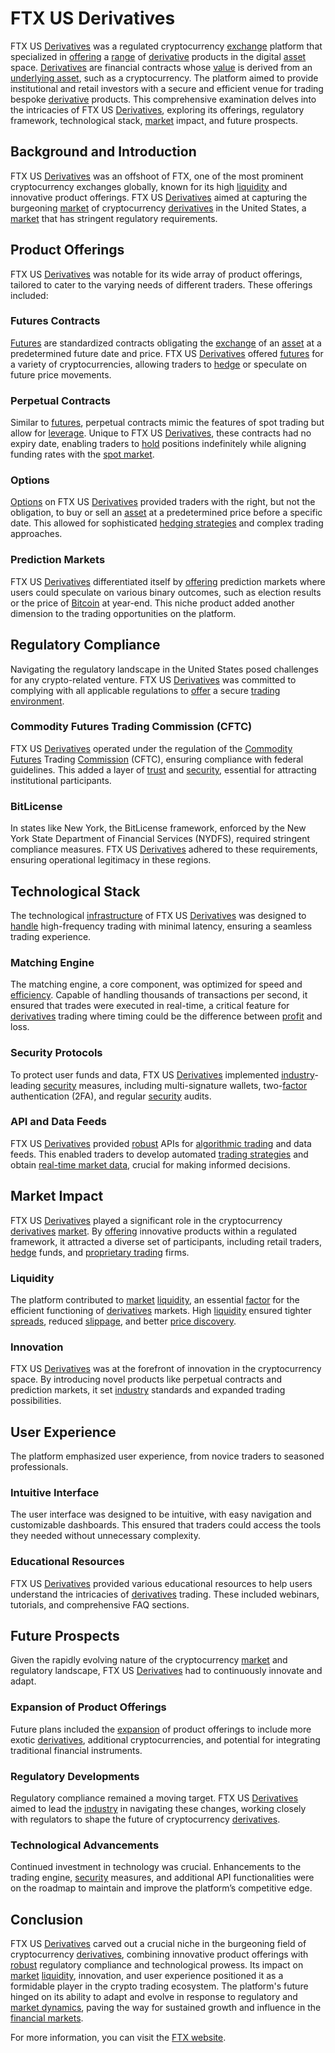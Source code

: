 # FTX US Derivatives

FTX US [Derivatives](../d/derivatives.md) was a regulated cryptocurrency [exchange](../e/exchange.md) platform that specialized in [offering](../o/offering.md) a [range](../r/range.md) of [derivative](../d/derivative.md) products in the digital [asset](../a/asset.md) space. [Derivatives](../d/derivatives.md) are financial contracts whose [value](../v/value.md) is derived from an [underlying asset](../u/underlying_asset.md), such as a cryptocurrency. The platform aimed to provide institutional and retail investors with a secure and efficient venue for trading bespoke [derivative](../d/derivative.md) products. This comprehensive examination delves into the intricacies of FTX US [Derivatives](../d/derivatives.md), exploring its offerings, regulatory framework, technological stack, [market](../m/market.md) impact, and future prospects.

## Background and Introduction

FTX US [Derivatives](../d/derivatives.md) was an offshoot of FTX, one of the most prominent cryptocurrency exchanges globally, known for its high [liquidity](../l/liquidity.md) and innovative product offerings. FTX US [Derivatives](../d/derivatives.md) aimed at capturing the burgeoning [market](../m/market.md) of cryptocurrency [derivatives](../d/derivatives.md) in the United States, a [market](../m/market.md) that has stringent regulatory requirements.

## Product Offerings

FTX US [Derivatives](../d/derivatives.md) was notable for its wide array of product offerings, tailored to cater to the varying needs of different traders. These offerings included:

### Futures Contracts

[Futures](../f/futures.md) are standardized contracts obligating the [exchange](../e/exchange.md) of an [asset](../a/asset.md) at a predetermined future date and price. FTX US [Derivatives](../d/derivatives.md) offered [futures](../f/futures.md) for a variety of cryptocurrencies, allowing traders to [hedge](../h/hedge.md) or speculate on future price movements.

### Perpetual Contracts

Similar to [futures](../f/futures.md), perpetual contracts mimic the features of spot trading but allow for [leverage](../l/leverage.md). Unique to FTX US [Derivatives](../d/derivatives.md), these contracts had no expiry date, enabling traders to [hold](../h/hold.md) positions indefinitely while aligning funding rates with the [spot market](../s/spot_market.md).

### Options

[Options](../o/options.md) on FTX US [Derivatives](../d/derivatives.md) provided traders with the right, but not the obligation, to buy or sell an [asset](../a/asset.md) at a predetermined price before a specific date. This allowed for sophisticated [hedging strategies](../h/hedging_strategies.md) and complex trading approaches.

### Prediction Markets

FTX US [Derivatives](../d/derivatives.md) differentiated itself by [offering](../o/offering.md) prediction markets where users could speculate on various binary outcomes, such as election results or the price of [Bitcoin](../b/bitcoin.md) at year-end. This niche product added another dimension to the trading opportunities on the platform.

## Regulatory Compliance

Navigating the regulatory landscape in the United States posed challenges for any crypto-related venture. FTX US [Derivatives](../d/derivatives.md) was committed to complying with all applicable regulations to [offer](../o/offer.md) a secure [trading environment](../t/trading_environment.md). 

### Commodity Futures Trading Commission (CFTC)

FTX US [Derivatives](../d/derivatives.md) operated under the regulation of the [Commodity Futures](../c/commodity_futures.md) Trading [Commission](../c/commission.md) (CFTC), ensuring compliance with federal guidelines. This added a layer of [trust](../t/trust.md) and [security](../s/security.md), essential for attracting institutional participants.

### BitLicense

In states like New York, the BitLicense framework, enforced by the New York State Department of Financial Services (NYDFS), required stringent compliance measures. FTX US [Derivatives](../d/derivatives.md) adhered to these requirements, ensuring operational legitimacy in these regions.

## Technological Stack

The technological [infrastructure](../i/infrastructure.md) of FTX US [Derivatives](../d/derivatives.md) was designed to [handle](../h/handle.md) high-frequency trading with minimal latency, ensuring a seamless trading experience. 

### Matching Engine

The matching engine, a core component, was optimized for speed and [efficiency](../e/efficiency.md). Capable of handling thousands of transactions per second, it ensured that trades were executed in real-time, a critical feature for [derivatives](../d/derivatives.md) trading where timing could be the difference between [profit](../p/profit.md) and loss.

### Security Protocols

To protect user funds and data, FTX US [Derivatives](../d/derivatives.md) implemented [industry](../i/industry.md)-leading [security](../s/security.md) measures, including multi-signature wallets, two-[factor](../f/factor.md) authentication (2FA), and regular [security](../s/security.md) audits.

### API and Data Feeds

FTX US [Derivatives](../d/derivatives.md) provided [robust](../r/robust.md) APIs for [algorithmic trading](../a/accountability.md) and data feeds. This enabled traders to develop automated [trading strategies](../t/trading_strategies.md) and obtain [real-time market data](../r/real-time_market_data.md), crucial for making informed decisions.

## Market Impact

FTX US [Derivatives](../d/derivatives.md) played a significant role in the cryptocurrency [derivatives](../d/derivatives.md) [market](../m/market.md). By [offering](../o/offering.md) innovative products within a regulated framework, it attracted a diverse set of participants, including retail traders, [hedge](../h/hedge.md) funds, and [proprietary trading](../p/proprietary_trading.md) firms.

### Liquidity

The platform contributed to [market](../m/market.md) [liquidity](../l/liquidity.md), an essential [factor](../f/factor.md) for the efficient functioning of [derivatives](../d/derivatives.md) markets. High [liquidity](../l/liquidity.md) ensured tighter [spreads](../s/spreads.md), reduced [slippage](../s/slippage.md), and better [price discovery](../p/price_discovery.md).

### Innovation

FTX US [Derivatives](../d/derivatives.md) was at the forefront of innovation in the cryptocurrency space. By introducing novel products like perpetual contracts and prediction markets, it set [industry](../i/industry.md) standards and expanded trading possibilities.

## User Experience

The platform emphasized user experience, from novice traders to seasoned professionals.

### Intuitive Interface

The user interface was designed to be intuitive, with easy navigation and customizable dashboards. This ensured that traders could access the tools they needed without unnecessary complexity.

### Educational Resources

FTX US [Derivatives](../d/derivatives.md) provided various educational resources to help users understand the intricacies of [derivatives](../d/derivatives.md) trading. These included webinars, tutorials, and comprehensive FAQ sections.

## Future Prospects

Given the rapidly evolving nature of the cryptocurrency [market](../m/market.md) and regulatory landscape, FTX US [Derivatives](../d/derivatives.md) had to continuously innovate and adapt. 

### Expansion of Product Offerings

Future plans included the [expansion](../e/expansion.md) of product offerings to include more exotic [derivatives](../d/derivatives.md), additional cryptocurrencies, and potential for integrating traditional financial instruments.

### Regulatory Developments

Regulatory compliance remained a moving target. FTX US [Derivatives](../d/derivatives.md) aimed to lead the [industry](../i/industry.md) in navigating these changes, working closely with regulators to shape the future of cryptocurrency [derivatives](../d/derivatives.md).

### Technological Advancements

Continued investment in technology was crucial. Enhancements to the trading engine, [security](../s/security.md) measures, and additional API functionalities were on the roadmap to maintain and improve the platform’s competitive edge.

## Conclusion

FTX US [Derivatives](../d/derivatives.md) carved out a crucial niche in the burgeoning field of cryptocurrency [derivatives](../d/derivatives.md), combining innovative product offerings with [robust](../r/robust.md) regulatory compliance and technological prowess. Its impact on [market](../m/market.md) [liquidity](../l/liquidity.md), innovation, and user experience positioned it as a formidable player in the crypto trading ecosystem. The platform's future hinged on its ability to adapt and evolve in response to regulatory and [market dynamics](../m/market_dynamics.md), paving the way for sustained growth and influence in the [financial markets](../f/financial_market.md).

For more information, you can visit the [FTX website](https://ftx.us).